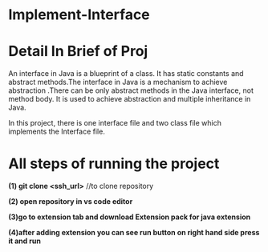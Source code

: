 # Implement-Interface

# Detail In Brief of Proj 
An interface in Java is a blueprint of a class. It has static constants and abstract methods.The interface in Java is a mechanism to achieve abstraction .There can be only abstract methods in the Java interface, not method body. It is used to achieve abstraction and multiple inheritance in Java.

In this project, there is one interface file and two class file which implements the Interface file.

# All steps of running the project

**(1) git clone <ssh_url>** //to clone repository

**(2) open repository in vs code editor**

**(3)go to extension tab and download Extension pack for java extension**

**(4)after adding extension you can see run button on right hand side press it and run**
